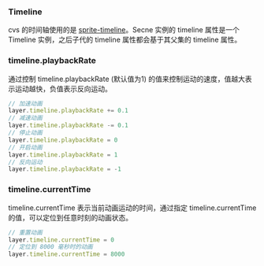 ### Timeline

cvs 的时间轴使用的是 [sprite-timeline](https://github.com/spritejs/sprite-timeline)。Secne 实例的 timeline 属性是一个 Timeline 实例，之后子代的 timeline 属性都会基于其父集的 timeline 属性。

### timeline.playbackRate

通过控制 timeline.playbackRate (默认值为1) 的值来控制运动的速度，值越大表示运动越快，负值表示反向运动。

```js
// 加速动画
layer.timeline.playbackRate += 0.1
// 减速动画
layer.timeline.playbackRate -= 0.1
// 停止动画
layer.timeline.playbackRate = 0
// 开启动画
layer.timeline.playbackRate = 1
// 反向运动
layer.timeline.playbackRate = -1
```

### timeline.currentTime

timeline.currentTime 表示当前动画运动的时间，通过指定 timeline.currentTime 的值，可以定位到任意时刻的动画状态。

```js
// 重置动画
layer.timeline.currentTime = 0
// 定位到 8000 毫秒时的动画
layer.timeline.currentTime = 8000
```
